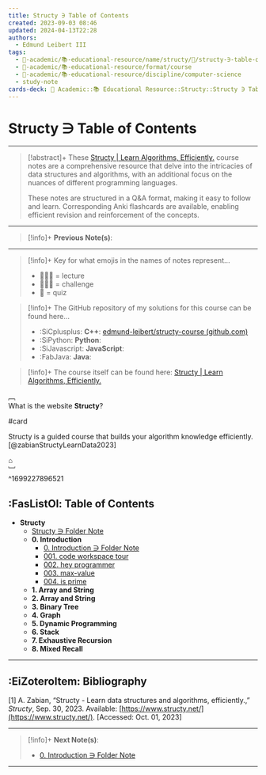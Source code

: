 ```yaml
---
title: Structy ∋ Table of Contents
created: 2023-09-03 08:46
updated: 2024-04-13T22:28
authors:
  - Edmund Leibert III
tags:
  - 🔴-academic/📚-educational-resource/name/structy/🔖/structy-∋-table-of-contents
  - 🔴-academic/📚-educational-resource/format/course
  - 🔴-academic/📚-educational-resource/discipline/computer-science
  - study-note
cards-deck: 🔴 Academic::📚 Educational Resource::Structy::Structy ∋ Table of Contents
---
```


# Structy ∋ Table of Contents 

---

> [!abstract]+ 
> These [Structy | Learn Algorithms, Efficiently.](https://www.structy.net/) course notes are a comprehensive resource that delve into the intricacies of data structures and algorithms, with an additional focus on the nuances of different programming languages. 
> 
> These notes are structured in a Q&A format, making it easy to follow and learn. Corresponding Anki flashcards are available, enabling efficient revision and reinforcement of the concepts.

---

> [!info]+ 
> **Previous Note(s)**:
> 

---

> [!info]+ 
> Key for what emojis in the names of notes represent…
> - 👨🏻‍🏫 = lecture
> - 👨🏽‍💻 = challenge
> - 📝 = quiz

> [!info]+ 
> The GitHub repository of my solutions for this course can be found here…
> - :SiCplusplus: **C++**: [edmund-leibert/structy-course (github.com)](https://github.com/edmund-leibert/structy-course)
> - :SiPython: **Python**:
> - :SiJavascript: **JavaScript**:
> - :FabJava: **Java**:

> [!info]+ 
> The course itself can be found here: [Structy | Learn Algorithms, Efficiently.](https://www.structy.net/)

﹇<br>
What is the website **Structy**?

#card

Structy is a guided course that builds your algorithm knowledge efficiently. [@zabianStructyLearnData2023]

⌂
<br>﹈<br>^1699227896521

## :FasListOl: Table of Contents

- **Structy**
	- [Structy ∋ Folder Note](the-vault/src/🔴%20Academic/📚%20Educational%20Resource/Structy/Structy%20∋%20Folder%20Note.md)
	- **0. Introduction**
		- [0. Introduction ∋ Folder Note](the-vault/src/🔴%20Academic/📚%20Educational%20Resource/Structy/0.%20Introduction/0.%20Introduction%20∋%20Folder%20Note.md)
		- [001. code workspace tour](the-vault/src/🔴%20Academic/📚%20Educational%20Resource/Structy/0.%20Introduction/001.%20code%20workspace%20tour.md)
		- [002. hey programmer](the-vault/src/🔴%20Academic/📚%20Educational%20Resource/Structy/0.%20Introduction/002.%20hey%20programmer.md)
		- [003. max-value](the-vault/src/🔴%20Academic/📚%20Educational%20Resource/Structy/0.%20Introduction/003.%20max-value.md)
		- [004. is prime](the-vault/src/🔴%20Academic/📚%20Educational%20Resource/Structy/0.%20Introduction/004.%20is%20prime.md)
	- **1. Array and String**
	- **2. Array and String**
	- **3. Binary Tree**
	- **4. Graph**
	- **5. Dynamic Programming**
	- **6. Stack**
	- **7. Exhaustive Recursion**
	- **8. Mixed Recall**

---

## :EiZoteroItem: Bibliography

\[1\]
A. Zabian, “Structy - Learn data structures and algorithms, efficiently.,” _Structy_, Sep. 30, 2023. Available: [https://www.structy.net/](https://www.structy.net/). [Accessed: Oct. 01, 2023]

---

> [!info]+
> **Next Note(s)**:
> - [0. Introduction ∋ Folder Note](the-vault/src/🔴%20Academic/📚%20Educational%20Resource/Structy/0.%20Introduction/0.%20Introduction%20∋%20Folder%20Note.md)

---




